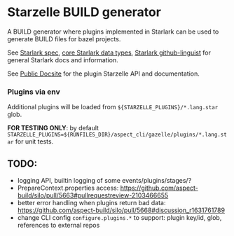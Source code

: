 # Starzelle BUILD generator

A BUILD generator where plugins implemented in Starlark can be used to generate BUILD files for bazel projects.

See [Starlark spec](https://github.com/bazelbuild/starlark/blob/master/spec.md), [core Starlark data types](https://bazel.build/rules/lib/core), [Starlark github-linguist](https://github.com/github-linguist/linguist/blob/v7.29.0/lib/linguist/languages.yml#L6831-L6852) for general Starlark docs and information.

See [Public Docsite](https://docs.aspect.build/cli/starlark/) for the plugin Starzelle API and documentation.

### Plugins via env

Additional plugins will be loaded from `${STARZELLE_PLUGINS}/*.lang.star` glob.

**FOR TESTING ONLY**: by default `STARZELLE_PLUGINS=${RUNFILES_DIR}/aspect_cli/gazelle/plugins/*.lang.star` for unit tests.

## TODO:

* logging API, builtin logging of some events/plugins/stages/?
* PrepareContext.properties access: https://github.com/aspect-build/silo/pull/5663#pullrequestreview-2103466655
* better error handling when plugins return bad data: https://github.com/aspect-build/silo/pull/5668#discussion_r1631761789
* change CLI config `configure.plugins.*` to support: plugin key/id, glob, references to external repos
